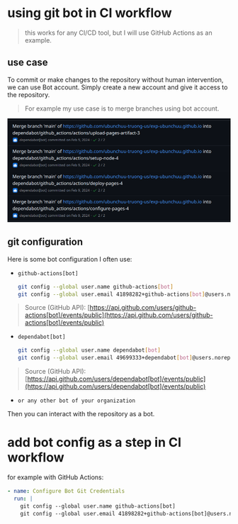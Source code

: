 # using git bot in CI workflow

> this works for any CI/CD tool, but I will use GitHub Actions as an example.

## use case

To commit or make changes to the repository without human intervention, we can use Bot account. Simply create a new account and give it access to the repository.

> For example my use case is to merge branches using bot account.

![bot-merge-branch](images/using-git-bot-in-ci/bot-merge-branch.png)

## git configuration

Here is some bot configuration I often use:

- `github-actions[bot]`
    ```bash
    git config --global user.name github-actions[bot]
    git config --global user.email 41898282+github-actions[bot]@users.noreply.github.com
    ```

> Source (GitHub API): [https://api.github.com/users/github-actions[bot]/events/public](https://api.github.com/users/github-actions[bot]/events/public)

- `dependabot[bot]`
    ```bash
    git config --global user.name dependabot[bot]
    git config --global user.email 49699333+dependabot[bot]@users.noreply.github.com
    ```

> Source (GitHub API): [https://api.github.com/users/dependabot[bot]/events/public](https://api.github.com/users/dependabot[bot]/events/public) 

- `or any other bot of your organization`

Then you can interact with the repository as a bot.

# add bot config as a step in CI workflow

for example with GitHub Actions:

```yaml
- name: Configure Bot Git Credentials
  run: |
    git config --global user.name github-actions[bot]
    git config --global user.email 41898282+github-actions[bot]@users.noreply.github.com
```

